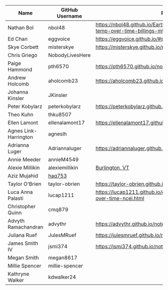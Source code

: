 | Name | GitHub Username | Portfolio URL |
| ---- | --------------- | ------------- |
| Nathan Bol | nbol48 | https://nbol48.github.io/Earthlabnb.github.io/notebooks/mean-temp-over-time-billings-mt.html |
| Ed Chan | eggvoice | https://eggvoice.github.io/#san-francisco-average-temperatures |
| Skye Corbett | misterskye | https://misterskye.github.io/notebooks/ncei_temp_anchorage.html |
| Chris Griego | NobodyLivesHere |  |
| Paige Hammond | pth6570 | https://pth6570.github.io/notebooks/temperatureAnalysis_ME.html |
| Andrew Holcomb | aholcomb23 | https://aholcomb23.github.io/notebooks/ncei_temp_abq.html |
| Johanna Kinsler | JKinsler |  |
| Peter Kobylarz | peterkobylarz | https://peterkobylarz.github.io/projects/temp_analysis.html |
| Theo Kuhn | thku8507 |  |
| Ellen Lamont | ellenalamont17| https://ellenalamont17.github.io/notebook/ncei_temp_pittsburgh.html |
| Agnes Link-Harrington | agneslh |  |
| Adrianna Luger | Adriannaluger | https://adriannaluger.github.io/notebooks/ny-temp.html |
| Annie Meeder | annieM4549 |  |
| Alexie Millikin | alexiemillikin | [Burlington, VT](https://alexiemillikin.github.io/02-avg-temp-Burlington-VT.html) |
| Aziz Mujahid | [haq753](https://github.com/haq753) |  |
| Taylor O'Brien | taylor-obrien | https://taylor-obrien.github.io/notebooks/wilmingtontemps.html |
| Luca Anna Palasti | lucap1211 | https://lucap1211.github.io/class_projects/mean-temperature-over-time-ncei.html |
| Christopher Quinn | cmq879 |  |
| Advyth Ramachandran | advythr | https://advythr.github.io/notebooks/ncei_seattle.html |
| Juliana Ruef | JulesMRuef | https://julesmruef.github.io/notebooks/ncei_temp_barrow.html |
| James Smith IV | jsmi374 | https://jsmi374.github.io/notebooks/nola-analysis-temp.html |
| Megan Smith | megan8617 |  |
| Millie Spencer | millie-spencer |  | 
| Kathryne Walker | kdwalker24 |  |
